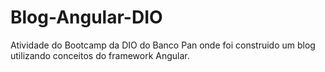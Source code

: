 # Blog-Angular-DIO
Atividade do Bootcamp da DIO do Banco Pan onde foi construido um blog utilizando conceitos do framework Angular.
